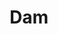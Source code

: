 ---
image_path: /images/dam edited.png
title: Dam
title_url: https://soundcloud.com/bowsamic/jan-hammer-ban-hammer?in=bowsamic/sets/assorted-songs
weight: 4
offset:
    x: 2rem
    y: -2rem
---
